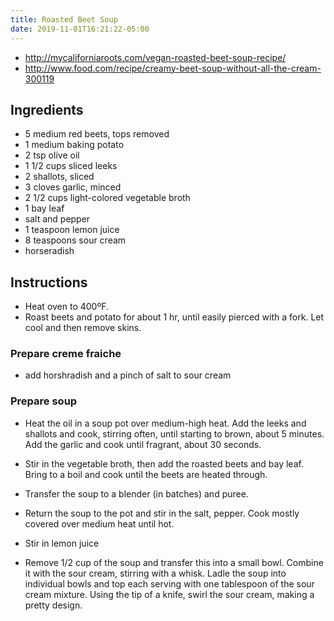 ```yaml
---
title: Roasted Beet Soup
date: 2019-11-01T16:21:22-05:00
---
```


- http://mycaliforniaroots.com/vegan-roasted-beet-soup-recipe/
- http://www.food.com/recipe/creamy-beet-soup-without-all-the-cream-300119

## Ingredients
- 5 medium red beets, tops removed
- 1 medium baking potato
- 2 tsp olive oil
- 1 1/2 cups sliced leeks
- 2 shallots, sliced
- 3 cloves garlic, minced
- 2 1/2 cups light-colored vegetable broth
- 1 bay leaf
- salt and pepper
- 1 teaspoon lemon juice
- 8 teaspoons sour cream
- horseradish

## Instructions
- Heat oven to 400ºF.
- Roast beets and potato for about 1 hr, until easily pierced with a fork. Let cool and then remove skins.

### Prepare creme fraiche
- add horshradish and a pinch of salt to sour cream

### Prepare soup
- Heat the oil in a soup pot over medium-high heat. Add the leeks and shallots and cook,
  stirring often, until starting to brown, about 5 minutes. Add the garlic and cook until fragrant, about 30 seconds.
- Stir in the vegetable broth, then add the roasted beets and bay leaf.
  Bring to a boil and cook until the beets are heated through.

- Transfer the soup to a blender (in batches) and puree.
- Return the soup to the pot and stir in the salt, pepper. Cook mostly covered over medium heat until hot.
- Stir in lemon juice


- Remove 1/2 cup of the soup and transfer this into a small bowl. Combine it with
  the sour cream, stirring with a whisk. Ladle the soup into individual bowls and
  top each serving with one tablespoon of the sour cream mixture. Using the tip
  of a knife, swirl the sour cream, making a pretty design.


